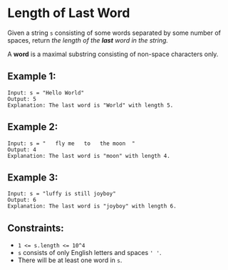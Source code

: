 # Length of Last Word

Given a string `s` consisting of some words separated by some number of spaces, return _the length of the **last** word in the string._

A **word** is a maximal substring consisting of non-space characters only.

## Example 1:

```
Input: s = "Hello World"
Output: 5
Explanation: The last word is "World" with length 5.
```

## Example 2:

```
Input: s = "   fly me   to   the moon  "
Output: 4
Explanation: The last word is "moon" with length 4.
```

## Example 3:

```
Input: s = "luffy is still joyboy"
Output: 6
Explanation: The last word is "joyboy" with length 6.
```

## Constraints:

- `1 <= s.length <= 10^4`
- `s` consists of only English letters and spaces `' '`.
- There will be at least one word in `s`.
